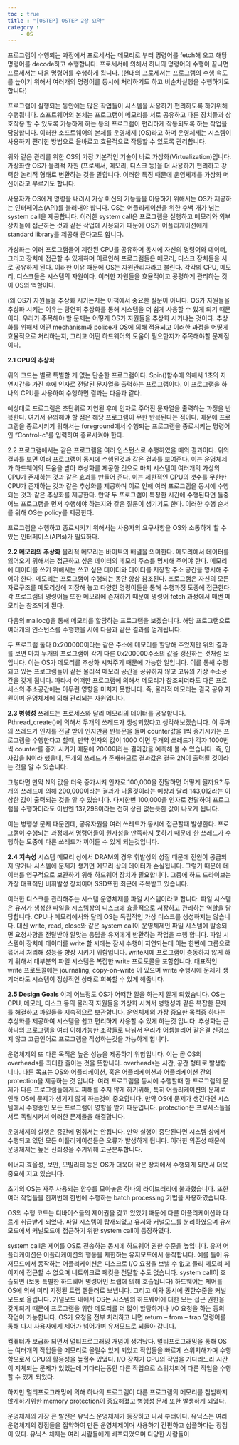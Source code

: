 ```yaml
---
toc : true
title : "[OSTEP] OSTEP 2장 요약"
category : 
    - OS
---
```

프로그램이 수행되는 과정에서 프로세서는 메모리로 부터 명령어를 fetch해 오고 해당 명령어를 decode하고 수행합니다. 프로세서에 의해서 하나의 명령어의 수행이 끝나면 프로세서는 다음 명령어를 수행하게 됩니다. (현대의 프로세서는 프로그램의 수행 속도를 높이기 위해서 여러개의 명령어를 동시에 처리하기도 하고 비순차실행을 수행하기도 합니다) 

프로그램이 실행되는 동안에는 많은 작업들이 시스템을 사용하기 편리하도록 하기위해 수행됩니다. 소프트웨어의 본체는 프로그램이 메모리를 서로 공유하고 다른 장치들과 상호작용 할 수 있도록 가능하게 하는 등의 프로그램이 편리하게 작동되도록 하는 작업을 담당합니다. 이러한 소프트웨어의 본체를 운영체제 (OS)라고 하며 운영체제는 시스템이 사용하기 편리한 방법으로 올바르고 효율적으로 작동할 수 있도록 관리합니다. 

위와 같은 관리를 위한 OS의 가장 기본적인 기술이 바로 가상화(Virtualization)입니다. 가상화란 OS가 물리적 자원 (프로세서, 메모리, 디스크 등)을 더 사용하기 편리하고 강력한 논리적 형태로 변환하는 것을 말합니다. 이러한 특징 때문에 운영체제를 가상화 머신이라고 부르기도 합니다.

사용자가 OS에게 명령을 내려서 가상 머신의 기능들을 이용하기 위해서는 OS가 제공하는 인터페이스(API)를 불러내야 합니다. OS는 어플리케이션을 위한 수백 개가 넘는 system call을 제공합니다. 이러한 system call은 프로그램을 실행하고 메모리와 외부 장치들에 접근하는 것과 같은 작업에 사용되기 때문에 OS가 어플리케이션에게 standard library를 제공해 준다고도 합니다.

가상화는 여러 프로그램들이 제한된 CPU를 공유하며 동시에 자신의 명령어와 데이터, 그리고 장치에 접근할 수 있게하며 이로인해 프로그램들은 메모리, 디스크 장치들을 서로 공유하게 된다. 이러한 이유 때문에 OS는 자원관리자라고 불린다. 각각의 CPU, 메모리, 디스크들은 시스템의 자원이다. 이러한 자원들을 효율적이고 공평하게 관리하는 것이 OS의 역할이다. 

(왜 OS가 자원들을 추상화 시키는지는 이책에서 중요한 질문이 아니다. OS가 자원들을 추상화 시키는 이유는 당연히 추상화를 통해 시스템을 더 쉽게 사용할 수 있게 되기 때문이다. 우리가 주목해야 할 문제는 어떻게 OS가 자원들을 추상화 시키냐는 것이다. 추상화를 위해서 어떤 mechanism과 police가 OS에 의해 적용되고 이러한 과정을 어떻게 효율적으로 처리하는지, 그리고 어떤 하드웨어의 도움이 필요한지가 주목해야할 문제점이다.

**2.1 CPU의 추상화**
 
위의 코드는 별로 특별할 게 없는 단순한 프로그램이다. Spin()함수에 의해서 1초의 지연시간을 가진 후에 인자로 전달된 문자열을 출력하는 프로그램이다. 이 프로그램을 하나의 CPU를 사용하여 수행하면 결과는 다음과 같다.
 
예상대로 프로그램은 초단위로 지연된 후에 인자로 주어진 문자열을 출력하는 과정을 반복한다. 여기서 유의해야 할 점은 해당 프로그램이 무한 반복된다는 점이다. 때문에 프로그램을 종료시키기 위해서는 foreground에서 수행되는 프로그램을 종료시키는 명령어인 “Control-c”를 입력하여 종료시켜야 한다.
 
2.2 프로그램에서는 같은 프로그램을 여러 인스턴스로 수행하였을 때의 결과이다. 위의 결과를 보면 여러 프로그램이 동시에 수행된것과 같은 결과를 보여준다. 이는 운영체제가 하드웨어의 도움을 받아 추상화를 제공한 것으로 마치 시스템이 여러개의 가상의 CPU가 존재하는 것과 같은 효과를 만들어 준다. 이는 제한적인 CPU의 갯수를 무한한 CPU가 존재하는 것과 같은 추상화를 제공하며 이로 인해 여러 프로그램을 동시에 수행되는 것과 같은 추상화를 제공한다. 만약 두 프로그램이 특정한 시간에 수행된다면 둘중 어느 프로그램을 먼저 수행해야 하는지와 같은 질문이 생기기도 한다. 이러한 수행 순서를 위해 OS는 policy를 제공한다.

프로그램을 수행하고 종료시키기 위해서는 사용자의 요구사항을 OS와 소통하게 할 수 있는 인터페이스(APIs)가 필요하다. 

**2.2 메모리의 추상화**
물리적 메모리는 바이트의 배열을 의미한다. 메모리에서 데이터를 읽어오기 위해서는 접근하고 싶은 데이터의 메모리 주소를 명시해 주어야 한다. 메모리에 데이터를 쓰기 위해서는 쓰고 싶은 데이터와 데이터를 저장할 주소 공간을 명시해 주어야 한다. 메모리는 프로그램이 수행되는 동안 항상 참조된다. 프로그램은 자신의 모든 자료구조를 메모리상에 저장해 놓고 다양한 명령어들을 통해 수행과정 도중에 접근한다. 각 프로그램의 명령어들 또한 메모리에 존재하기 때문에 명령어 fetch 과정에서 매번 메모리는 참조되게 된다. 

 
다음의 malloc()을 통해 메모리를 할당하는 프로그램을 보겠습니다. 해당 프로그램으로 여러개의 인스턴스를 수행했을 시에 다음과 같은 결과를 얻게됩니다.
 
두 프로그램 둘다 0x200000이라는 같은 주소에 메모리를 할당해 주었지만 위의 결과를 보면 마치 두개의 프로그램이 각기 다른 0x200000주소의 값을 갱신하는 것처럼 보입니다. 이는 OS가 메모리를 추상화 시켜주기 때문에 가능한 일입니다. 이를 통해 수행되고 있는 프로그램들이 같은 물리적 메모리 공간을 공유하지 않고 고유의 가상 주소공간을 갖게 됩니다. 따라서 어떠한 프로그램에 의해서 메모리가 참조되더라도 다른 프로세스의 주소공간에는 아무런 영향을 미치지 못합니다. 즉, 물리적 메모리는 결국 공유 자원이며 운영체제에 의해 관리되는 자원입니다.

**2.3 병행성**
쓰레드는 프로세스와 달리 메모리의 데이터를 공유합니다. Pthread_create()에 의해서 두개의 쓰레드가 생성되었다고 생각해보겠습니다. 이 두개의 쓰레드가 인자를 전달 받아 인자만큼 반복문을 돌며 counter값을 1씩 증가시키는 프로그램을 수행한다고 할때, 만약 인자의 값이 1000 이면 두개의 쓰레드가 각자 1000번씩 counter를 증가 시키기 때문에 2000이라는 결과값을 예측해 볼 수 있습니다. 즉, 인자값을 N이라 했을때, 두개의 쓰레드가 존재하므로 결과값은 결국 2N이 출력될 것이라는 것을 알 수 있습니다. 

그렇다면 만약 N의 값을 더욱 증가시켜 인자로 100,000을 전달하면 어떻게 될까요? 두개의 쓰레드에 의해 200,000이라는 결과가 나올것이라는 예상과 달리 143,012라는 이상한 값이 출력되는 것을 알 수 있습니다. 다시한번 100,000을 인자로 전달하여 프로그램을 수행하더라도 이번엔 137,298이라는 전혀 상관 없는듯한 값이 나오게 됩니다.

이는 병행성 문제 때문인데, 공유자원을 여러 쓰레드가 동시에 접근할때 발생한다. 프로그램이 수행되는 과정에서 명령어들이 원자성을 만족하지 못하기 때문에 한 쓰레드가 수행하는 도중에 다른 쓰레드가 끼어들 수 있게 되는것입니다.

**2.4 지속성**
시스템 메모리 상에서 DRAM의 경우 휘발성의 성질 때문에 전원이 공급되지 않거나 시스템에 문제가 생기면 메모리 상의 데이터가 손실됩니다. 그렇기 때문에 데이터를 영구적으로 보관하기 위해 하드웨어 장치가 필요합니다. 그중에 하드 드라이브는 가장 대표적인 비휘발성 장치이며 SSD또한 최근에 주목받고 있습니다.

이러한 디스크를 관리해주는 시스템 운영체제를 파일 시스템이라고 합니다. 파일 시스템은 유저가 생성한 파일을 시스템상의 디스크에 효율적으로 저장하고 관리하는 역할을 담당합니다. CPU나 메모리에서와 달리 OS는 독립적인 가상 디스크를 생성하지는 않습니다. 대신 write, read, close와 같은 system call이 운영체제인 파일 시스템에 발송되면 요청사항을 전달받아 알맞는 응답을 유저에게 반환하는 작업을 수행 합니다. 파일 시스템이 장치에 데이터를 write 할 시에는 잠시 수행이 지연되는데 이는 한번에 그룹으로 묶어서 처리해 성능을 향상 시키기 위함입니다. write시에 프로그램이 충동하지 않게 하기 위해서 대부분의 파일 시스템은 복잡한 write 프로토콜을 포함합니다. 대표적인 write 프로토콜에는 journaling, copy-on-write 이 있으며 write 수행시에 문제가 생기더라도 시스템이 정상적인 상태로 회복할 수 있게 해줍니다.

**2.5 Design Goals**
이제 어느정도 OS가 어떠한 일을 하는지 알게 되었습니다. OS는 CPU, 메모리, 디스크 등의 물리적 자원들을 가상화 시켜서 병행성과 같은 복잡한 문제를 해결하고 파일들을 지속적으로 보관합니다. 운영체제의 가장 중요한 목적중 하나는 추상화를 제공하여 시스템을 쉽고 편리하게 사용할 수 있게 하는것 입니다. 추상화는 큰 하나의 프로그램을 여러 이해가능한 조각들로 나눠서 우리가 어셈블리어 같은걸 신경쓰지 않고 고급언어로 프로그램을 작성하는것을 가능하게 합니다.

운영체제의 또 다른 목적은 높은 성능을 제공하기 위함입니다. 이는 곧 OS의 overheads를 최대한 줄이는 것을 뜻합니다. overheads는 시간, 공간 형태로 발생합니다. 다른 목표는 OS와 어플리케이션, 혹은 어플리케이션과 어플리케이션 간의 protection을 제공하는 것 입니다. 여러 프로그램을 동시에 수행할때 한 프로그램의 문제가 다른 프로그램들에게도 피해를 주지 않게 하기위해, 특히 어플리케이션의 문제로 인해 OS에 문제가 생기지 않게 하는것이 중요합니다. 만약 OS에 문제가 생긴다면 시스템에서 수행중인 모든 프로그램이 영향을 받기 때문입니다. protection은 프로세스들을 서로 독립시켜서 이러한 문제들을 해결합니다. 

운영체제의 실행은 중간에 멈춰서는 안됩니다. 만약 실행이 중단된다면 시스템 상에서 수행되고 있던 모든 어플리케이션들은 오류가 발생하게 됩니다. 이러한 의존성 때문에 운영체제는 높은 신뢰성을 주기위해 고군분투합니다. 

에너지 효율성, 보안, 모빌리티 등은 OS가 더욱더 작은 장치에서 수행되게 되면서 더욱 중요해 지고 있습니다.


초기의 OS는 자주 사용되는 함수를 모아놓은 하나의 라이브러리에 불과했습니다. 또한 여러 작업들을 한꺼번에 한번에 수행하는 batch processing 기법을 사용하였습니다.

OS의 수행 코드는 디바이스들의 제어권을 갖고 있었기 때문에 다른 어플리케이션과 다르게 취급받게 되었다. 파일 시스템이 탑재되었고 유저와 커널모드를 분리하였으며 유저모드에서 커널모드에 접근하기 위한 system call이 등장하였다. 

system call은 제어를 OS로 전송하는 동시에 하드웨어 권한 수준을 높입니다. 유저 어플리케이션은 어플리케이션의 행동을 제한하는 유저모드에서 동작합니다. 예를 들어 유저모드에서 동작하는 어플리케이션은 디스크로 I/O 요청을 보낼 수 없고 물리 메모리 페이지에 접근할 수 없으며 네트워크로 페킷을 전달할 수도 없습니다. system call이 호출되면 (보통 특별한 하드웨어 명령어인 트랩에 의해 호출됩니다) 하드웨어는 제어를 OS에 의해 미리 지정된 트랩 헨들러로 보냅니다. 그리고 이와 동시에 권한수준을 커널모드로 올립니다. 커널모드 내에서 OS는 시스템의 하드웨어에 대한  모든 접근 권한을 갖게되기 때문에 프로그램을 위한 메모리를 더 많이 할당하거나 I/O 요청을 하는 등의 작업이 가능합니다. OS가 요청을 전부 처리하고 나면 return – from – trap 명령어를 통해 다시 사용자에게 제어가 넘어가며 유저모드로 되돌아 갑니다.

컴퓨터가 보급화 되면서 멀티프로그래밍 개념이 생겨났다. 멀티프로그래밍을 통해 OS는 여러개의 작업들을 메모리로 올릴수 있게 되었고 작업들을 빠르게 스위치해가며 수행함으로서 CPU의 활용성을 높힐수 있었다. I/O 장치가 CPU의 작업을 기다리느라 시간이 지체되는 문제가 있었는데 기다리는동안 다른 작업으로 스위치되어 다른 작업을 수행할 수 있게 되었다.

하지만 멀티프로그래밍에 의해 하나의 프로그램이 다른 프로그램의 메모리를 침범하지 않게하기위한 memory protection이 중요해졌고 병행성 문제 또한 발생하게 되었다. 

운영체제의 가장 큰 발전은 유닉스 운영체제가 등장하고 나서 부터이다. 유닉스는 여러 운영체제의 장점들을 집약하여 만든 운영체제이며 사용하기 간편하고 심플하다는 장점이 있다. 유닉스 체제는 여러 사람들에게 배포되었으며 다양한 사람들이 
